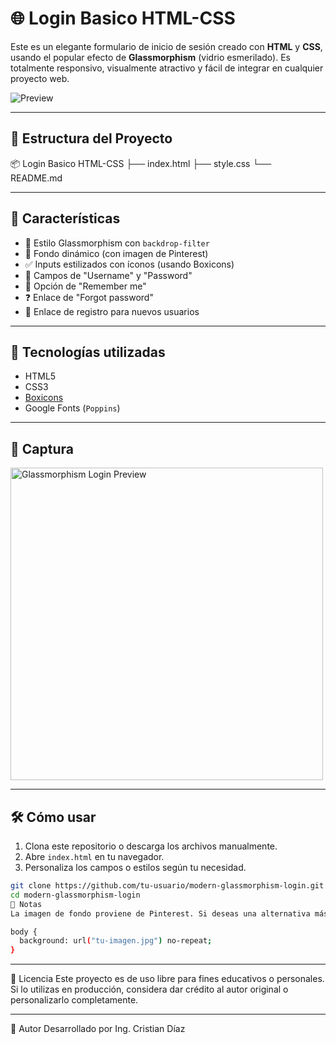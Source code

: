 # 🌐 Login Basico HTML-CSS

Este es un elegante formulario de inicio de sesión creado con **HTML** y **CSS**, usando el popular efecto de **Glassmorphism** (vidrio esmerilado). Es totalmente responsivo, visualmente atractivo y fácil de integrar en cualquier proyecto web.

![Preview](https://i.pinimg.com/1200x/d4/c7/5f/d4c75f71f2f01ec68fc12b688205fbc9.jpg)

---

## 📁 Estructura del Proyecto

📦 Login Basico HTML-CSS
├── index.html
├── style.css
└── README.md

---

## 🚀 Características

- 💎 Estilo Glassmorphism con `backdrop-filter`
- 🎨 Fondo dinámico (con imagen de Pinterest)
- ✅ Inputs estilizados con íconos (usando Boxicons)
- 🔐 Campos de "Username" y "Password"
- 🧠 Opción de "Remember me"
- ❓ Enlace de "Forgot password"
- 📝 Enlace de registro para nuevos usuarios

---

## 🔧 Tecnologías utilizadas

- HTML5
- CSS3
- [Boxicons](https://boxicons.com/)
- Google Fonts (`Poppins`)

---

## 📸 Captura

<img src="https://i.pinimg.com/1200x/d4/c7/5f/d4c75f71f2f01ec68fc12b688205fbc9.jpg" width="500" alt="Glassmorphism Login Preview">

---

## 🛠 Cómo usar

1. Clona este repositorio o descarga los archivos manualmente.
2. Abre `index.html` en tu navegador.
3. Personaliza los campos o estilos según tu necesidad.

```bash
git clone https://github.com/tu-usuario/modern-glassmorphism-login.git
cd modern-glassmorphism-login
📌 Notas
La imagen de fondo proviene de Pinterest. Si deseas una alternativa más confiable o permanente, puedes subir tu propia imagen y actualizar el CSS:

body {
  background: url("tu-imagen.jpg") no-repeat;
}
```

---

📝 Licencia
Este proyecto es de uso libre para fines educativos o personales. Si lo utilizas en producción, considera dar crédito al autor original o personalizarlo completamente.

---

👤 Autor
Desarrollado por Ing. Cristian Díaz
